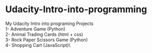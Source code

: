 # Udacity-Intro-into-programming

My Udacity Intro into programing Projects\
 1- Adventure Game (Python)\
 2- Animal Trading Cards (html + css)\
 3- Rock Paper Scissors Game (Python)\
 4- Shopping Cart (JavaScript)\

